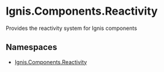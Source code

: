 # Ignis.Components.Reactivity

Provides the reactivity system for Ignis components

## Namespaces

- [Ignis.Components.Reactivity](Ignis.Components.Reactivity/README.md)
